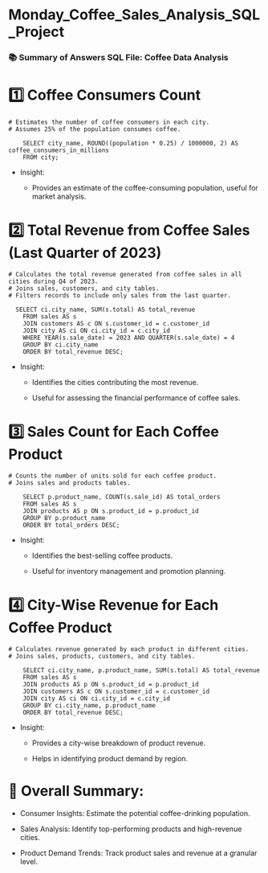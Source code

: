 # Monday_Coffee_Sales_Analysis_SQL_Project

### 📚 Summary of Answers SQL File: Coffee Data Analysis

# 1️⃣ Coffee Consumers Count
	# Estimates the number of coffee consumers in each city.
	# Assumes 25% of the population consumes coffee.
		
		SELECT city_name, ROUND((population * 0.25) / 1000000, 2) AS coffee_consumers_in_millions
		FROM city;
	
 * Insight:

     * Provides an estimate of the coffee-consuming population, useful for market analysis.

# 2️⃣ Total Revenue from Coffee Sales (Last Quarter of 2023)
	# Calculates the total revenue generated from coffee sales in all cities during Q4 of 2023.
	# Joins sales, customers, and city tables.
	# Filters records to include only sales from the last quarter.
		 
      SELECT ci.city_name, SUM(s.total) AS total_revenue
    	FROM sales AS s
    	JOIN customers AS c ON s.customer_id = c.customer_id
    	JOIN city AS ci ON ci.city_id = c.city_id
    	WHERE YEAR(s.sale_date) = 2023 AND QUARTER(s.sale_date) = 4
    	GROUP BY ci.city_name
    	ORDER BY total_revenue DESC;
* Insight:

    * Identifies the cities contributing the most revenue.
		
    * Useful for assessing the financial performance of coffee sales.

# 3️⃣ Sales Count for Each Coffee Product
	
	# Counts the number of units sold for each coffee product.
	# Joins sales and products tables.

		SELECT p.product_name, COUNT(s.sale_id) AS total_orders
		FROM sales AS s
		JOIN products AS p ON s.product_id = p.product_id
		GROUP BY p.product_name
		ORDER BY total_orders DESC;
* Insight:

    * Identifies the best-selling coffee products.

    * Useful for inventory management and promotion planning.

# 4️⃣ City-Wise Revenue for Each Coffee Product
	
	# Calculates revenue generated by each product in different cities.
	# Joins sales, products, customers, and city tables.

		SELECT ci.city_name, p.product_name, SUM(s.total) AS total_revenue
		FROM sales AS s
		JOIN products AS p ON s.product_id = p.product_id
		JOIN customers AS c ON s.customer_id = c.customer_id
		JOIN city AS ci ON ci.city_id = c.city_id
		GROUP BY ci.city_name, p.product_name
		ORDER BY total_revenue DESC;
* Insight:
  
    * Provides a city-wise breakdown of product revenue.

    * Helps in identifying product demand by region.

# 🎯 Overall Summary:
	
* Consumer Insights: Estimate the potential coffee-drinking population.
	
* Sales Analysis: Identify top-performing products and high-revenue cities.

* Product Demand Trends: Track product sales and revenue at a granular level.
